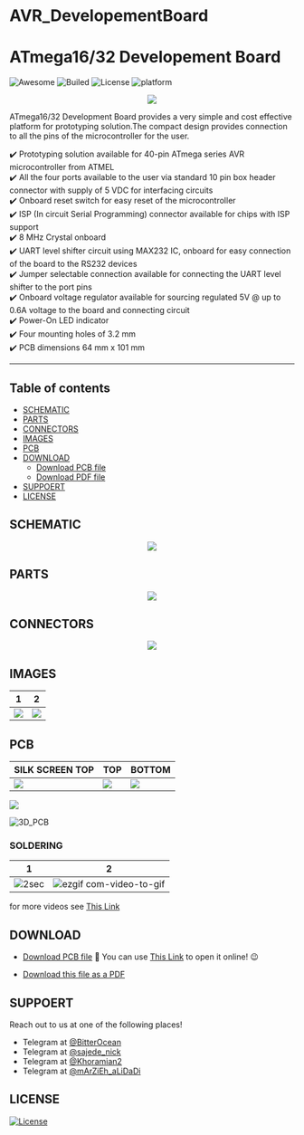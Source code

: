 # AVR_DevelopementBoard

# **ATmega16/32 Developement Board**
![Awesome](https://cdn.rawgit.com/sindresorhus/awesome/d7305f38d29fed78fa85652e3a63e154dd8e8829/media/badge.svg)
![Builed](https://img.shields.io/azure-devops/build/totodem/8cf3ec0e-d0c2-4fcd-8206-ad204f254a96/2?style=flat)
![License](https://img.shields.io/packagist/l/doctrine/orm)
![platform](https://img.shields.io/badge/Atmega-16%2F32-orange)  

<p align="center">
  <img src="https://user-images.githubusercontent.com/60509979/73697502-f46cf500-46f3-11ea-890c-e181b9283b81.jpg">
</p>

ATmega16/32 Development Board provides a very simple and cost effective platform for prototyping solution.The compact design provides connection to all the pins of the microcontroller for the user.

:heavy_check_mark: Prototyping solution available for 40-pin ATmega series AVR microcontroller from ATMEL  
:heavy_check_mark: All the four ports available to the user via standard 10 pin box header connector with supply of 5 VDC for interfacing circuits  
:heavy_check_mark: Onboard reset switch for easy reset of the microcontroller  
:heavy_check_mark: ISP (In circuit Serial Programming) connector available for chips with ISP support  
:heavy_check_mark: 8 MHz Crystal onboard  
:heavy_check_mark: UART level shifter circuit using MAX232 IC, onboard for easy connection of the board to the RS232 devices  
:heavy_check_mark: Jumper selectable connection available for connecting the UART level shifter to the port pins  
:heavy_check_mark: Onboard voltage regulator available for sourcing regulated 5V @ up to 0.6A voltage to the board and connecting circuit  
:heavy_check_mark: Power-On LED indicator  
:heavy_check_mark: Four mounting holes of 3.2 mm  
:heavy_check_mark: PCB dimensions 64 mm x 101 mm  

---
## **Table of contents**
- [SCHEMATIC](#SCHEMATIC)
- [PARTS](#PARTS)
- [CONNECTORS](#CONNECTORS)
- [IMAGES](#IMAGES)
- [PCB](#PCB)
- [DOWNLOAD](#DOWNLOAD)
  - <a href="https://https://github.com/MaryamSaeedmehr/AVR_DevelopementBoard/PCB1.PcbDoc">Download PCB file</a>
  - <a href="https://https://github.com/MaryamSaeedmehr/AVR_DevelopementBoard/DevelopmentBoard.pdf">Download PDF file</a>
- [SUPPOERT](#SUPPOERT)
- [LICENSE](#LICENSE)

## **SCHEMATIC**
<p align="center">
  <img src="https://user-images.githubusercontent.com/60509979/73698629-ed93b180-46f6-11ea-89c8-e4bcfc40483b.png">
</p>

## **PARTS**
<p align="center">
  <img src="https://user-images.githubusercontent.com/60509979/73698727-33e91080-46f7-11ea-86ba-c322a99695f3.png">
</p>

## **CONNECTORS**
<p align="center">
  <img src="https://user-images.githubusercontent.com/60509979/73698838-7c083300-46f7-11ea-9f35-b652afb9476e.png">
</p>

## **IMAGES**

| 1 | 2 |
| - | - |
| <img src="https://www.electronics-lab.com/wp-content/uploads/2015/08/C032.jpg" /> | <img src="https://user-images.githubusercontent.com/60509979/73968354-cde6ce00-492e-11ea-9d54-ec4247f80ab9.jpg" /> |


## **PCB**

| SILK SCREEN TOP | TOP | BOTTOM  |
| --------------- | --- | ------- |
| <img src="https://www.electronics-lab.com/wp-content/uploads/2015/08/SSTOP.png">  | <img src="https://www.electronics-lab.com/wp-content/uploads/2015/08/PCB_top1.png">   | <img src="https://www.electronics-lab.com/wp-content/uploads/2015/08/PCB_bottom1.png">   |
<img src="https://user-images.githubusercontent.com/60509979/73700038-ac050580-46fa-11ea-94bd-fa6cfb009568.png">

![3D_PCB](https://user-images.githubusercontent.com/60509979/73701493-030cd980-46ff-11ea-999a-e6252d83f6e6.gif)


### SOLDERING

| 1   |  2  |
| --- | --- |
| ![2sec](https://user-images.githubusercontent.com/60509979/73782489-6ce0be00-47a7-11ea-9bad-eb3b6031a25e.gif) | ![ezgif com-video-to-gif](https://user-images.githubusercontent.com/60509979/73783102-57b85f00-47a8-11ea-8d0d-16e306b0d434.gif) |  

for more videos see <a href="https://www.aparat.com/v/IBJ4O">This Link</a>


## **DOWNLOAD**

- <a href="https://minhaskamal.github.io/DownGit/#/home?url=https://https://github.com/MaryamSaeedmehr/AVR_DevelopementBoard/PCB1.PcbDoc">Download PCB file</a>
:triangular_flag_on_post: You can use <a href="https://www.altium.com/viewer/">This Link</a>  to open it online!  :wink:

- <a href="https://minhaskamal.github.io/DownGit/#/home?url=https://https://github.com/MaryamSaeedmehr/AVR_DevelopementBoard/DevelopmentBoard.pdf">Download this file as a PDF</a>


## **SUPPOERT**

Reach out to us at one of the following places!

- Telegram at <a href="https://t.me/BitterOcean" target="_blank">@BitterOcean</a>
- Telegram at <a href="https://t.me/sajede_nick" target="_blank">@sajede_nick</a>
- Telegram at <a href="https://t.me/Khoramian2" target="_blank">@Khoramian2</a>
- Telegram at <a href="https://t.me/mArZiEh_aLiDaDi" target="_blank">@mArZiEh_aLiDaDi</a>


## **LICENSE**

[![License](https://img.shields.io/:license-mit-blue.svg?style=flat-square)](http://badges.mit-license.org)
